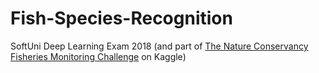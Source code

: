 # Fish-Species-Recognition
SoftUni Deep Learning Exam 2018 (and part of [The Nature Conservancy Fisheries Monitoring Challenge](https://www.kaggle.com/c/the-nature-conservancy-fisheries-monitoring) on Kaggle)
